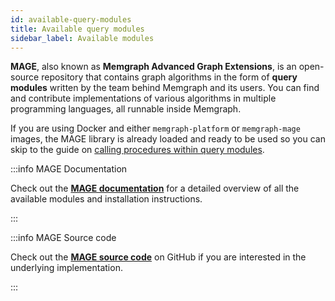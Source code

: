 ```yaml
---
id: available-query-modules
title: Available query modules
sidebar_label: Available modules
---
```


**MAGE**, also known as **Memgraph Advanced Graph Extensions**, is an
open-source repository that contains graph algorithms in the form of **query
modules** written by the team behind Memgraph and its users. You can find and
contribute implementations of various algorithms in multiple programming
languages, all runnable inside Memgraph.

If you are using Docker and either `memgraph-platform` or `memgraph-mage`
images, the MAGE library is already loaded and ready to be used so you can skip to
the guide on [calling procedures within query
modules](load-call-query-modules#calling-query-modules).

:::info MAGE Documentation

Check out the **[MAGE documentation](/mage)** for a detailed overview of all the
available modules and installation instructions.

:::

:::info MAGE Source code

Check out the **[MAGE source code](https://github.com/memgraph/mage)** on GitHub
if you are interested in the underlying implementation.

:::
